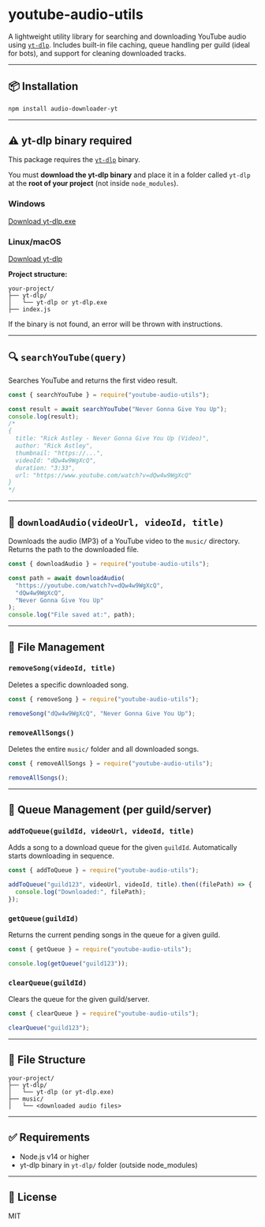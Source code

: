 # youtube-audio-utils

A lightweight utility library for searching and downloading YouTube audio using [`yt-dlp`](https://github.com/yt-dlp/yt-dlp). Includes built-in file caching, queue handling per guild (ideal for bots), and support for cleaning downloaded tracks.

---

## 📦 Installation

```bash
npm install audio-downloader-yt
```

---

## ⚠️ yt-dlp binary required

This package requires the [`yt-dlp`](https://github.com/yt-dlp/yt-dlp) binary.

You must **download the yt-dlp binary** and place it in a folder called `yt-dlp` at the **root of your project** (not inside `node_modules`).

### Windows
[Download yt-dlp.exe](https://github.com/yt-dlp/yt-dlp/releases/latest/download/yt-dlp.exe)

### Linux/macOS
[Download yt-dlp](https://github.com/yt-dlp/yt-dlp/releases/latest/download/yt-dlp)

**Project structure:**

```
your-project/
├── yt-dlp/
│   └── yt-dlp or yt-dlp.exe
├── index.js
```

If the binary is not found, an error will be thrown with instructions.

---

## 🔍 `searchYouTube(query)`

Searches YouTube and returns the first video result.

```js
const { searchYouTube } = require("youtube-audio-utils");

const result = await searchYouTube("Never Gonna Give You Up");
console.log(result);
/*
{
  title: "Rick Astley - Never Gonna Give You Up (Video)",
  author: "Rick Astley",
  thumbnail: "https://...",
  videoId: "dQw4w9WgXcQ",
  duration: "3:33",
  url: "https://www.youtube.com/watch?v=dQw4w9WgXcQ"
}
*/
```

---

## 🎵 `downloadAudio(videoUrl, videoId, title)`

Downloads the audio (MP3) of a YouTube video to the `music/` directory. Returns the path to the downloaded file.

```js
const { downloadAudio } = require("youtube-audio-utils");

const path = await downloadAudio(
  "https://youtube.com/watch?v=dQw4w9WgXcQ",
  "dQw4w9WgXcQ",
  "Never Gonna Give You Up"
);
console.log("File saved at:", path);
```

---

## 🧹 File Management

### `removeSong(videoId, title)`

Deletes a specific downloaded song.

```js
const { removeSong } = require("youtube-audio-utils");

removeSong("dQw4w9WgXcQ", "Never Gonna Give You Up");
```

### `removeAllSongs()`

Deletes the entire `music/` folder and all downloaded songs.

```js
const { removeAllSongs } = require("youtube-audio-utils");

removeAllSongs();
```

---

## 📁 Queue Management (per guild/server)

### `addToQueue(guildId, videoUrl, videoId, title)`

Adds a song to a download queue for the given `guildId`. Automatically starts downloading in sequence.

```js
const { addToQueue } = require("youtube-audio-utils");

addToQueue("guild123", videoUrl, videoId, title).then((filePath) => {
  console.log("Downloaded:", filePath);
});
```

### `getQueue(guildId)`

Returns the current pending songs in the queue for a given guild.

```js
const { getQueue } = require("youtube-audio-utils");

console.log(getQueue("guild123"));
```

### `clearQueue(guildId)`

Clears the queue for the given guild/server.

```js
const { clearQueue } = require("youtube-audio-utils");

clearQueue("guild123");
```

---

## 🧾 File Structure

```
your-project/
├── yt-dlp/
│   └── yt-dlp (or yt-dlp.exe)
├── music/
│   └── <downloaded audio files>
```

---

## ✅ Requirements

- Node.js v14 or higher
- yt-dlp binary in `yt-dlp/` folder (outside node_modules)

---

## 📝 License

MIT